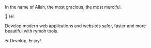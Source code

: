 In the name of Allah, the most gracious, the most merciful.

👋 Hi!

Develop modern web applications and websites safer, faster and more beautiful with rymoh tools.

☕ Develop, Enjoy!

